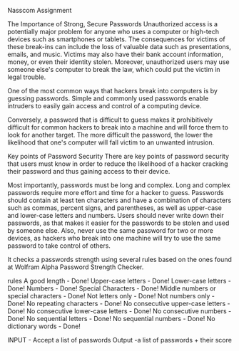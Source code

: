 Nasscom Assignment

The Importance of Strong, Secure Passwords
Unauthorized access is a potentially major problem for anyone who uses a computer or high-tech devices such as smartphones or tablets. The consequences for victims of these break-ins can include the loss of valuable data such as presentations, emails, and music. Victims may also have their bank account information, money, or even their identity stolen. Moreover, unauthorized users may use someone else's computer to break the law, which could put the victim in legal trouble.

One of the most common ways that hackers break into computers is by guessing passwords. Simple and commonly used passwords enable intruders to easily gain access and control of a computing device.

Conversely, a password that is difficult to guess makes it prohibitively difficult for common hackers to break into a machine and will force them to look for another target. The more difficult the password, the lower the likelihood that one's computer will fall victim to an unwanted intrusion.

Key points of Password Security
There are key points of password security that users must know in order to reduce the likelihood of a hacker cracking their password and thus gaining access to their device.

Most importantly, passwords must be long and complex.
Long and complex passwords require more effort and time for a hacker to guess.
Passwords should contain at least ten characters and have a combination of characters such as commas, percent signs, and parentheses, as well as upper-case and lower-case letters and numbers.
Users should never write down their passwords, as that makes it easier for the passwords to be stolen and used by someone else.
Also, never use the same password for two or more devices, as hackers who break into one machine will try to use the same password to take control of others.


It checks a passwords strength using several rules based on the ones found at Wolfram Alpha Password Strength Checker.

rules 
A good length - Done!
Upper-case letters - Done!
Lower-case letters - Done!
Numbers - Done!
Special Characters - Done!
Middle numbers or special characters - Done!
Not letters only - Done!
Not numbers only - Done!
No repeating characters - Done!
No consecutive upper-case letters - Done!
No consecutive lower-case letters - Done!
No consecutive numbers - Done!
No sequential letters - Done!
No sequential numbers - Done!
No dictionary words - Done!


INPUT - Accept a list of passwords
Output -a list of passwords + their score
